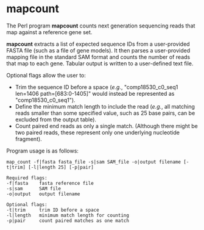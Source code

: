 # mapcount

The Perl program **mapcount** counts next generation sequencing reads that map against a reference gene set.

**mapcount** extracts a list of expected sequence IDs from a user-provided FASTA file (such as a file of gene models).  It then parses a user-provided mapping file in the standard SAM format and counts the number of reads that map to each gene.  Tabular output is written to a user-defined text file.

Optional flags allow the user to:

+ Trim the sequence ID before a space (*e.g.*, "comp18530_c0_seq1 len=1406 path=[683:0-1405]" would instead be represented as "comp18530_c0_seq1").
+ Define the minimum match length to include the read (*e.g.*, all matching reads smaller than some specified value, such as 25 base pairs, can be excluded from the output table).
+ Count paired end reads as only a single match. (Although there might be two paired reads, these represent only one underlying nucleotide fragment).


Program usage is as follows:

```
map_count -f|fasta fasta_file -s|sam SAM_file -o|output filename [-t|trim] [-l|length 25] [-p|pair]
```
```
Required flags:
-f|fasta    fasta reference file
-s|sam      SAM file
-o|output   output filename
```
```
Optional flags:
-t|trim     trim ID before a space
-l|length   minimum match length for counting
-p|pair     count paired matches as one match
```
